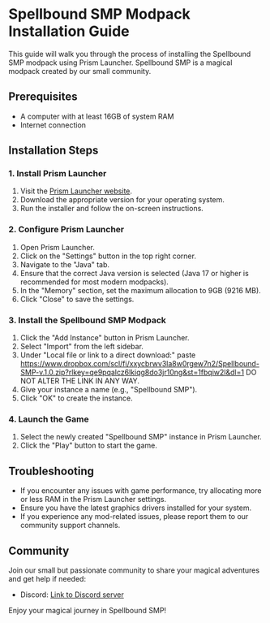 # Spellbound SMP Modpack Installation Guide

This guide will walk you through the process of installing the Spellbound SMP modpack using Prism Launcher. Spellbound SMP is a magical modpack created by our small community.

## Prerequisites

- A computer with at least 16GB of system RAM
- Internet connection

## Installation Steps

### 1. Install Prism Launcher

1. Visit the [Prism Launcher website](https://prismlauncher.org/).
2. Download the appropriate version for your operating system.
3. Run the installer and follow the on-screen instructions.

### 2. Configure Prism Launcher

1. Open Prism Launcher.
2. Click on the "Settings" button in the top right corner.
3. Navigate to the "Java" tab.
4. Ensure that the correct Java version is selected (Java 17 or higher is recommended for most modern modpacks).
5. In the "Memory" section, set the maximum allocation to 9GB (9216 MB).
6. Click "Close" to save the settings.

### 3. Install the Spellbound SMP Modpack

1. Click the "Add Instance" button in Prism Launcher.
2. Select "Import" from the left sidebar.
3. Under "Local file or link to a direct download:" paste https://www.dropbox.com/scl/fi/xxycbrwv3la8w0rgew7n2/Spellbound-SMP-v.1.0.zip?rlkey=qe9pqalcz6lkiqg8do3jr10ng&st=1fbqiw2l&dl=1 DO NOT ALTER THE LINK IN ANY WAY.
4. Give your instance a name (e.g., "Spellbound SMP").
5. Click "OK" to create the instance.

### 4. Launch the Game

1. Select the newly created "Spellbound SMP" instance in Prism Launcher.
2. Click the "Play" button to start the game.

## Troubleshooting

- If you encounter any issues with game performance, try allocating more or less RAM in the Prism Launcher settings.
- Ensure you have the latest graphics drivers installed for your system.
- If you experience any mod-related issues, please report them to our community support channels.

## Community

Join our small but passionate community to share your magical adventures and get help if needed:

- Discord: [Link to Discord server](https://discord.gg/65Yfpwvxv4)

Enjoy your magical journey in Spellbound SMP!
